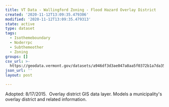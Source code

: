 ```yaml
---
title: VT Data - Wallingford Zoning - Flood Hazard Overlay District
created: '2020-11-12T13:09:35.479306'
modified: '2020-11-12T13:09:35.479313'
state: active
type: dataset
tags:
  - Isothemeboundary
  - Noderrpc
  - Subthemeother
  - Zoning
groups: []
csv_url: >-
  https://geodata.vermont.gov/datasets/a946df3d3ae047a8aa5f0372b1a7da35_0.csv?outSR=%7B%22latestWkid%22%3A3857%2C%22wkid%22%3A102100%7D
json_url: ''
layout: post

---
```

Adopted: 8/17/2015.  Overlay district GIS data layer. Models a municipality's overlay district and related information.
